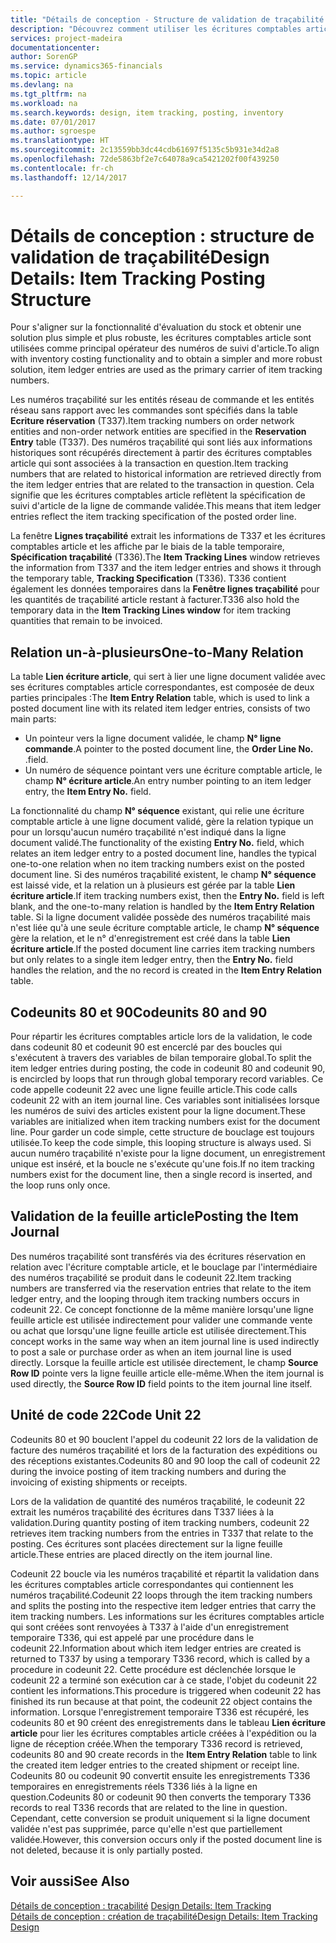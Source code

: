 ```yaml
---
title: "Détails de conception - Structure de validation de traçabilité | Microsoft Docs"
description: "Découvrez comment utiliser les écritures comptables article comme principal opérateur des numéros traçabilité."
services: project-madeira
documentationcenter: 
author: SorenGP
ms.service: dynamics365-financials
ms.topic: article
ms.devlang: na
ms.tgt_pltfrm: na
ms.workload: na
ms.search.keywords: design, item tracking, posting, inventory
ms.date: 07/01/2017
ms.author: sgroespe
ms.translationtype: HT
ms.sourcegitcommit: 2c13559bb3dc44cdb61697f5135c5b931e34d2a8
ms.openlocfilehash: 72de5863bf2e7c64078a9ca5421202f00f439250
ms.contentlocale: fr-ch
ms.lasthandoff: 12/14/2017

---
```

# <a name="design-details-item-tracking-posting-structure"></a><span data-ttu-id="e4067-103">Détails de conception : structure de validation de traçabilité</span><span class="sxs-lookup"><span data-stu-id="e4067-103">Design Details: Item Tracking Posting Structure</span></span>
<span data-ttu-id="e4067-104">Pour s'aligner sur la fonctionnalité d'évaluation du stock et obtenir une solution plus simple et plus robuste, les écritures comptables article sont utilisées comme principal opérateur des numéros de suivi d'article.</span><span class="sxs-lookup"><span data-stu-id="e4067-104">To align with inventory costing functionality and to obtain a simpler and more robust solution, item ledger entries are used as the primary carrier of item tracking numbers.</span></span>  
  
<span data-ttu-id="e4067-105">Les numéros traçabilité sur les entités réseau de commande et les entités réseau sans rapport avec les commandes sont spécifiés dans la table **Ecriture réservation** (T337).</span><span class="sxs-lookup"><span data-stu-id="e4067-105">Item tracking numbers on order network entities and non-order network entities are specified in the **Reservation Entry** table (T337).</span></span> <span data-ttu-id="e4067-106">Des numéros traçabilité qui sont liés aux informations historiques sont récupérés directement à partir des écritures comptables article qui sont associées à la transaction en question.</span><span class="sxs-lookup"><span data-stu-id="e4067-106">Item tracking numbers that are related to historical information are retrieved directly from the item ledger entries that are related to the transaction in question.</span></span> <span data-ttu-id="e4067-107">Cela signifie que les écritures comptables article reflètent la spécification de suivi d'article de la ligne de commande validée.</span><span class="sxs-lookup"><span data-stu-id="e4067-107">This means that item ledger entries reflect the item tracking specification of the posted order line.</span></span>  
  
<span data-ttu-id="e4067-108">La fenêtre **Lignes traçabilité** extrait les informations de T337 et les écritures comptables article et les affiche par le biais de la table temporaire, **Spécification traçabilité** (T336).</span><span class="sxs-lookup"><span data-stu-id="e4067-108">The **Item Tracking Lines** window retrieves the information from T337 and the item ledger entries and shows it through the temporary table, **Tracking Specification** (T336).</span></span> <span data-ttu-id="e4067-109">T336 contient également les données temporaires dans la **Fenêtre lignes traçabilité** pour les quantités de traçabilité article restant à facturer.</span><span class="sxs-lookup"><span data-stu-id="e4067-109">T336 also hold the temporary data in the **Item Tracking Lines window** for item tracking quantities that remain to be invoiced.</span></span>  
  
## <a name="one-to-many-relation"></a><span data-ttu-id="e4067-110">Relation un-à-plusieurs</span><span class="sxs-lookup"><span data-stu-id="e4067-110">One-to-Many Relation</span></span>  
<span data-ttu-id="e4067-111">La table **Lien écriture article**, qui sert à lier une ligne document validée avec ses écritures comptables article correspondantes, est composée de deux parties principales :</span><span class="sxs-lookup"><span data-stu-id="e4067-111">The **Item Entry Relation** table, which is used to link a posted document line with its related item ledger entries, consists of two main parts:</span></span>  
  
* <span data-ttu-id="e4067-112">Un pointeur vers la ligne document validée, le champ **N° ligne commande**.</span><span class="sxs-lookup"><span data-stu-id="e4067-112">A pointer to the posted document line, the **Order Line No.**</span></span> <span data-ttu-id="e4067-113">.</span><span class="sxs-lookup"><span data-stu-id="e4067-113">field.</span></span>  
* <span data-ttu-id="e4067-114">Un numéro de séquence pointant vers une écriture comptable article, le champ **N° écriture article**.</span><span class="sxs-lookup"><span data-stu-id="e4067-114">An entry number pointing to an item ledger entry, the **Item Entry No.** field.</span></span>  
  
<span data-ttu-id="e4067-115">La fonctionnalité du champ **N° séquence** existant, qui relie une écriture comptable article à une ligne document validé, gère la relation typique un pour un lorsqu'aucun numéro traçabilité n'est indiqué dans la ligne document validé.</span><span class="sxs-lookup"><span data-stu-id="e4067-115">The functionality of the existing **Entry No.** field, which relates an item ledger entry to a posted document line, handles the typical one-to-one relation when no item tracking numbers exist on the posted document line.</span></span> <span data-ttu-id="e4067-116">Si des numéros traçabilité existent, le champ **N° séquence** est laissé vide, et la relation un à plusieurs est gérée par la table **Lien écriture article**.</span><span class="sxs-lookup"><span data-stu-id="e4067-116">If item tracking numbers exist, then the **Entry No.** field is left blank, and the one-to-many relation is handled by the **Item Entry Relation** table.</span></span> <span data-ttu-id="e4067-117">Si la ligne document validée possède des numéros traçabilité mais n'est liée qu'à une seule écriture comptable article, le champ **N° séquence** gère la relation, et le n° d'enregistrement est créé dans la table **Lien écriture article**.</span><span class="sxs-lookup"><span data-stu-id="e4067-117">If the posted document line carries item tracking numbers but only relates to a single item ledger entry, then the **Entry No.** field handles the relation, and the no record is created in the **Item Entry Relation** table.</span></span>  
  
## <a name="codeunits-80-and-90"></a><span data-ttu-id="e4067-118">Codeunits 80 et 90</span><span class="sxs-lookup"><span data-stu-id="e4067-118">Codeunits 80 and 90</span></span>  
<span data-ttu-id="e4067-119">Pour répartir les écritures comptables article lors de la validation, le code dans codeunit 80 et codeunit 90 est encerclé par des boucles qui s'exécutent à travers des variables de bilan temporaire global.</span><span class="sxs-lookup"><span data-stu-id="e4067-119">To split the item ledger entries during posting, the code in codeunit 80 and codeunit 90, is encircled by loops that run through global temporary record variables.</span></span> <span data-ttu-id="e4067-120">Ce code appelle codeunit 22 avec une ligne feuille article.</span><span class="sxs-lookup"><span data-stu-id="e4067-120">This code calls codeunit 22 with an item journal line.</span></span> <span data-ttu-id="e4067-121">Ces variables sont initialisées lorsque les numéros de suivi des articles existent pour la ligne document.</span><span class="sxs-lookup"><span data-stu-id="e4067-121">These variables are initialized when item tracking numbers exist for the document line.</span></span> <span data-ttu-id="e4067-122">Pour garder un code simple, cette structure de bouclage est toujours utilisée.</span><span class="sxs-lookup"><span data-stu-id="e4067-122">To keep the code simple, this looping structure is always used.</span></span> <span data-ttu-id="e4067-123">Si aucun numéro traçabilité n'existe pour la ligne document, un enregistrement unique est inséré, et la boucle ne s'exécute qu'une fois.</span><span class="sxs-lookup"><span data-stu-id="e4067-123">If no item tracking numbers exist for the document line, then a single record is inserted, and the loop runs only once.</span></span>  
  
## <a name="posting-the-item-journal"></a><span data-ttu-id="e4067-124">Validation de la feuille article</span><span class="sxs-lookup"><span data-stu-id="e4067-124">Posting the Item Journal</span></span>  
<span data-ttu-id="e4067-125">Des numéros traçabilité sont transférés via des écritures réservation en relation avec l'écriture comptable article, et le bouclage par l'intermédiaire des numéros traçabilité se produit dans le codeunit 22.</span><span class="sxs-lookup"><span data-stu-id="e4067-125">Item tracking numbers are transferred via the reservation entries that relate to the item ledger entry, and the looping through item tracking numbers occurs in codeunit 22.</span></span> <span data-ttu-id="e4067-126">Ce concept fonctionne de la même manière lorsqu'une ligne feuille article est utilisée indirectement pour valider une commande vente ou achat que lorsqu'une ligne feuille article est utilisée directement.</span><span class="sxs-lookup"><span data-stu-id="e4067-126">This concept works in the same way when an item journal line is used indirectly to post a sale or purchase order as when an item journal line is used directly.</span></span> <span data-ttu-id="e4067-127">Lorsque la feuille article est utilisée directement, le champ **Source Row ID** pointe vers la ligne feuille article elle-même.</span><span class="sxs-lookup"><span data-stu-id="e4067-127">When the item journal is used directly, the **Source Row ID** field points to the item journal line itself.</span></span>  
  
## <a name="code-unit-22"></a><span data-ttu-id="e4067-128">Unité de code 22</span><span class="sxs-lookup"><span data-stu-id="e4067-128">Code Unit 22</span></span>  
<span data-ttu-id="e4067-129">Codeunits 80 et 90 bouclent l'appel du codeunit 22 lors de la validation de facture des numéros traçabilité et lors de la facturation des expéditions ou des réceptions existantes.</span><span class="sxs-lookup"><span data-stu-id="e4067-129">Codeunits 80 and 90 loop the call of codeunit 22 during the invoice posting of item tracking numbers and during the invoicing of existing shipments or receipts.</span></span>  
  
<span data-ttu-id="e4067-130">Lors de la validation de quantité des numéros traçabilité, le codeunit 22 extrait les numéros traçabilité des écritures dans T337 liées à la validation.</span><span class="sxs-lookup"><span data-stu-id="e4067-130">During quantity posting of item tracking numbers, codeunit 22 retrieves item tracking numbers from the entries in T337 that relate to the posting.</span></span> <span data-ttu-id="e4067-131">Ces écritures sont placées directement sur la ligne feuille article.</span><span class="sxs-lookup"><span data-stu-id="e4067-131">These entries are placed directly on the item journal line.</span></span>  
  
<span data-ttu-id="e4067-132">Codeunit 22 boucle via les numéros traçabilité et répartit la validation dans les écritures comptables article correspondantes qui contiennent les numéros traçabilité.</span><span class="sxs-lookup"><span data-stu-id="e4067-132">Codeunit 22 loops through the item tracking numbers and splits the posting into the respective item ledger entries that carry the item tracking numbers.</span></span> <span data-ttu-id="e4067-133">Les informations sur les écritures comptables article qui sont créées sont renvoyées à T337 à l'aide d'un enregistrement temporaire T336, qui est appelé par une procédure dans le codeunit 22.</span><span class="sxs-lookup"><span data-stu-id="e4067-133">Information about which item ledger entries are created is returned to T337 by using a temporary T336 record, which is called by a procedure in codeunit 22.</span></span> <span data-ttu-id="e4067-134">Cette procédure est déclenchée lorsque le codeunit 22 a terminé son exécution car à ce stade, l'objet du codeunit 22 contient les informations.</span><span class="sxs-lookup"><span data-stu-id="e4067-134">This procedure is triggered when codeunit 22 has finished its run because at that point, the codeunit 22 object contains the information.</span></span> <span data-ttu-id="e4067-135">Lorsque l'enregistrement temporaire T336 est récupéré, les codeunits 80 et 90 créent des enregistrements dans le tableau **Lien écriture article** pour lier les écritures comptables article créées à l'expédition ou la ligne de réception créée.</span><span class="sxs-lookup"><span data-stu-id="e4067-135">When the temporary T336 record is retrieved, codeunits 80 and 90 create records in the **Item Entry Relation** table to link the created item ledger entries to the created shipment or receipt line.</span></span> <span data-ttu-id="e4067-136">Codeunits 80 ou codeunit 90 convertit ensuite les enregistrements T336 temporaires en enregistrements réels T336 liés à la ligne en question.</span><span class="sxs-lookup"><span data-stu-id="e4067-136">Codeunits 80 or codeunit 90 then converts the temporary T336 records to real T336 records that are related to the line in question.</span></span> <span data-ttu-id="e4067-137">Cependant, cette conversion se produit uniquement si la ligne document validée n'est pas supprimée, parce qu'elle n'est que partiellement validée.</span><span class="sxs-lookup"><span data-stu-id="e4067-137">However, this conversion occurs only if the posted document line is not deleted, because it is only partially posted.</span></span>  
  
## <a name="see-also"></a><span data-ttu-id="e4067-138">Voir aussi</span><span class="sxs-lookup"><span data-stu-id="e4067-138">See Also</span></span>  
<span data-ttu-id="e4067-139">[Détails de conception : traçabilité](design-details-item-tracking.md) </span><span class="sxs-lookup"><span data-stu-id="e4067-139">[Design Details: Item Tracking](design-details-item-tracking.md) </span></span>  
[<span data-ttu-id="e4067-140">Détails de conception : création de traçabilité</span><span class="sxs-lookup"><span data-stu-id="e4067-140">Design Details: Item Tracking Design</span></span>](design-details-item-tracking-design.md)

